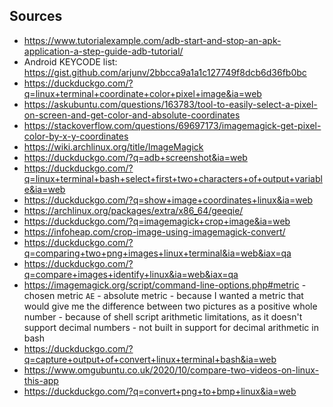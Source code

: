 ## Sources

- https://www.tutorialexample.com/adb-start-and-stop-an-apk-application-a-step-guide-adb-tutorial/
- Android KEYCODE list: https://gist.github.com/arjunv/2bbcca9a1a1c127749f8dcb6d36fb0bc
- https://duckduckgo.com/?q=linux+terminal+coordinate+color+pixel+image&ia=web
- https://askubuntu.com/questions/163783/tool-to-easily-select-a-pixel-on-screen-and-get-color-and-absolute-coordinates
- https://stackoverflow.com/questions/69697173/imagemagick-get-pixel-color-by-x-y-coordinates
- https://wiki.archlinux.org/title/ImageMagick
- https://duckduckgo.com/?q=adb+screenshot&ia=web
- https://duckduckgo.com/?q=linux+terminal+bash+select+first+two+characters+of+output+variable&ia=web
- https://duckduckgo.com/?q=show+image+coordinates+linux&ia=web
- https://archlinux.org/packages/extra/x86_64/geeqie/
- https://duckduckgo.com/?q=imagemagick+crop+image&ia=web
- https://infoheap.com/crop-image-using-imagemagick-convert/
- https://duckduckgo.com/?q=comparing+two+png+images+linux+terminal&ia=web&iax=qa
- https://duckduckgo.com/?q=compare+images+identify+linux&ia=web&iax=qa
- https://imagemagick.org/script/command-line-options.php#metric - chosen metric `AE` - absolute metric - because I wanted a metric that would give me the difference between two pictures as a positive whole number - because of shell script arithmetic limitations, as it doesn't support decimal numbers - not built in support for decimal arithmetic in bash
- https://duckduckgo.com/?q=capture+output+of+convert+linux+terminal+bash&ia=web
- https://www.omgubuntu.co.uk/2020/10/compare-two-videos-on-linux-this-app
- https://duckduckgo.com/?q=convert+png+to+bmp+linux&ia=web

